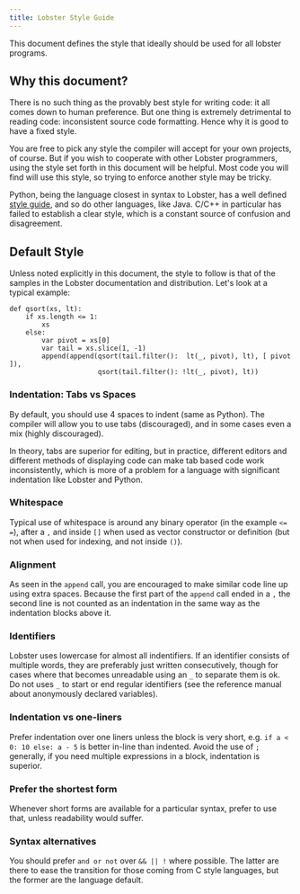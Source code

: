 ```yaml
---
title: Lobster Style Guide
---
```


This document defines the style that ideally should be used for all lobster
programs.

Why this document?
------------------

There is no such thing as the provably best style for writing code: it all comes
down to human preference. But one thing is extremely detrimental to reading
code: inconsistent source code formatting. Hence why it is good to have a fixed
style.

You are free to pick any style the compiler will accept for your own projects,
of course. But if you wish to cooperate with other Lobster programmers, using
the style set forth in this document will be helpful. Most code you will find
will use this style, so trying to enforce another style may be tricky.

Python, being the language closest in syntax to Lobster, has a well defined
[style guide](<http://www.python.org/dev/peps/pep-0008/>), and so do other
languages, like Java. C/C++ in particular has failed to establish a clear style,
which is a constant source of confusion and disagreement.

Default Style
-------------

Unless noted explicitly in this document, the style to follow is that of the
samples in the Lobster documentation and distribution. Let's look at a typical
example:

~~~~~~~~~~~~~~~~~~~~~~~~~~~~~~~~~~~~~~~~~~~~~~~~~~~~~~~~~~~~~~~~~~~~~~~~~~~~~~~~
def qsort(xs, lt):
    if xs.length <= 1:
        xs
    else:
        var pivot = xs[0]
        var tail = xs.slice(1, -1)
        append(append(qsort(tail.filter():  lt(_, pivot), lt), [ pivot ]),
                      qsort(tail.filter(): !lt(_, pivot), lt))
~~~~~~~~~~~~~~~~~~~~~~~~~~~~~~~~~~~~~~~~~~~~~~~~~~~~~~~~~~~~~~~~~~~~~~~~~~~~~~~~

### Indentation: Tabs vs Spaces

By default, you should use 4 spaces to indent (same as Python). The compiler
will allow you to use tabs (discouraged), and in some cases even a mix (highly
discouraged).

In theory, tabs are superior for editing, but in practice, different editors and
different methods of displaying code can make tab based code work
inconsistently, which is more of a problem for a language with significant
indentation like Lobster and Python.

### Whitespace

Typical use of whitespace is around any binary operator (in the example `<=`
`=`), after a `,` and inside `[]` when used as vector constructor or definition
(but not when used for indexing, and not inside `()`).

### Alignment

As seen in the `append` call, you are encouraged to make similar code line up
using extra spaces. Because the first part of the `append` call ended in a `,`
the second line is not counted as an indentation in the same way as the
indentation blocks above it.

### Identifiers

Lobster uses lowercase for almost all indentifiers. If an identifier consists of
multiple words, they are preferably just written consecutively, though for cases
where that becomes unreadable using an `_` to separate them is ok. Do not uses
`_` to start or end regular identifiers (see the reference manual about
anonymously declared variables).

### Indentation vs one-liners

Prefer indentation over one liners unless the block is very short, e.g. `if a <
0: 10 else: a - 5` is better in-line than indented. Avoid the use of `;`
generally, if you need multiple expressions in a block, indentation is superior.

### Prefer the shortest form

Whenever short forms are available for a particular syntax, prefer to use that,
unless readability would suffer.

### Syntax alternatives

You should prefer `and or not` over `&& || !` where possible. The latter are
there to ease the transition for those coming from C style languages, but the
former are the language default.
